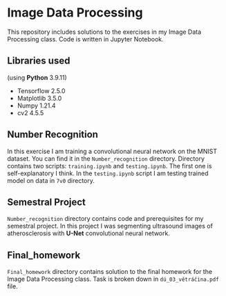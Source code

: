 # Image Data Processing

This repository includes solutions to the exercises in my 
Image Data Processing class. Code is written in Jupyter Notebook.

## Libraries used

(using **Python** 3.9.11)

- Tensorflow 2.5.0
- Matplotlib 3.5.0
- Numpy 1.21.4
- cv2 4.5.5

## Number Recognition

In this exercise  I am training a convolutional neural network on
the MNIST dataset. You can find it in the `Number_recognition` 
directory. Directory contains two scripts: `training.ipynb` 
and `testing.ipynb`. The first one is self-explanatory I think. 
In the `testing.ipynb` script I am testing trained model on data 
in `7v0` directory.

## Semestral Project

`Number_recognition` directory contains code and prerequisites 
for my semestral project. In this project I was segmenting ultrasound
images of atherosclerosis with **U-Net** convolutional neural network.

## Final_homework
`Final_homework` directory contains solution to the final homework for the Image Data Processing class. Task is broken down in `dú_03_větráčina.pdf` file. 
